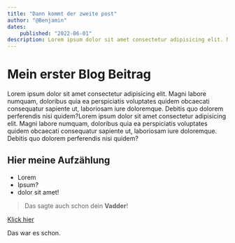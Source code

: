 ```yaml
---
title: "Dann kommt der zweite post"
author: "@Benjamin"
dates:
    published: "2022-06-01"
description: Lorem ipsum dolor sit amet consectetur adipisicing elit. Magni labore numquam, doloribus quia ea perspiciatis voluptates quidem obcaecati consequatur sapiente ut, laboriosam iure doloremque.
---
```


# Mein erster Blog Beitrag

Lorem ipsum dolor sit amet consectetur adipisicing elit. Magni labore numquam, doloribus quia ea perspiciatis voluptates quidem obcaecati consequatur sapiente ut, laboriosam iure doloremque. Debitis quo dolorem perferendis nisi quidem?Lorem ipsum dolor sit amet consectetur adipisicing elit. Magni labore numquam, doloribus quia ea perspiciatis voluptates quidem obcaecati consequatur sapiente ut, laboriosam iure doloremque. Debitis quo dolorem perferendis nisi quidem?

## Hier meine Aufzählung

-   Lorem
-   Ipsum?
-   dolor sit amet!

> Das sagte auch schon dein **Vadder**!

[Klick hier](https://www.google.de)

Das war es schon.
